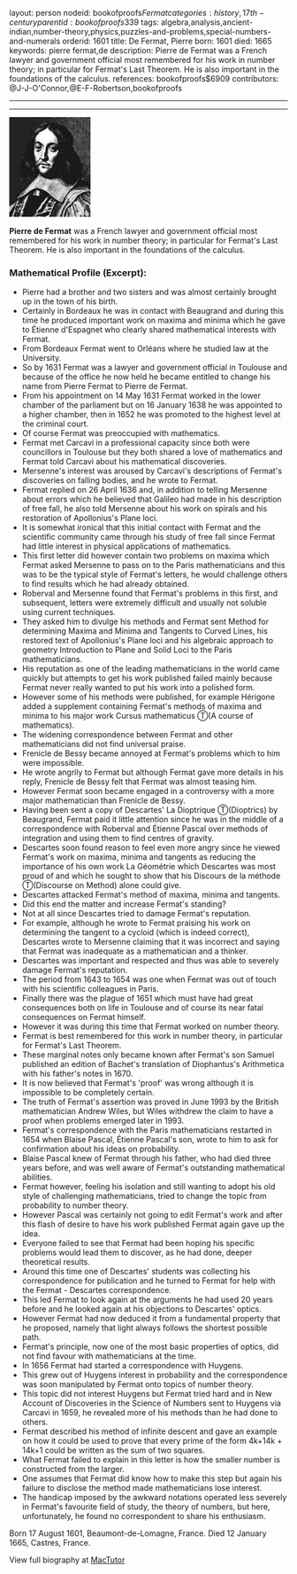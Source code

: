 layout: person
nodeid: bookofproofs$Fermat
categories: history,17th-century
parentid: bookofproofs$339
tags: algebra,analysis,ancient-indian,number-theory,physics,puzzles-and-problems,special-numbers-and-numerals
orderid: 1601
title: De Fermat, Pierre
born: 1601
died: 1665
keywords: pierre fermat,de
description: Pierre de Fermat was a French lawyer and government official most remembered for his work in number theory; in particular for Fermat's Last Theorem. He is also important in the foundations of the calculus.
references: bookofproofs$6909
contributors: @J-J-O'Connor,@E-F-Robertson,bookofproofs

---



---

![Fermat.jpg](https://github.com/bookofproofs/bookofproofs.github.io/blob/main/_sources/_assets/images/portraits/Fermat.jpg?raw=true)

**Pierre de Fermat** was a French lawyer and government official most remembered for his work in number theory; in particular for Fermat's Last Theorem. He is also important in the foundations of the calculus.

### Mathematical Profile (Excerpt):
* Pierre had a brother and two sisters and was almost certainly brought up in the town of his birth.
* Certainly in Bordeaux he was in contact with Beaugrand and during this time he produced important work on maxima and minima which he gave to Étienne d'Espagnet who clearly shared mathematical interests with Fermat.
* From Bordeaux Fermat went to Orléans where he studied law at the University.
* So by 1631 Fermat was a lawyer and government official in Toulouse and because of the office he now held he became entitled to change his name from Pierre Fermat to Pierre de Fermat.
* From his appointment on 14 May 1631 Fermat worked in the lower chamber of the parliament but on 16 January 1638 he was appointed to a higher chamber, then in 1652 he was promoted to the highest level at the criminal court.
* Of course Fermat was preoccupied with mathematics.
* Fermat met Carcavi in a professional capacity since both were councillors in Toulouse but they both shared a love of mathematics and Fermat told Carcavi about his mathematical discoveries.
* Mersenne's interest was aroused by Carcavi's descriptions of Fermat's discoveries on falling bodies, and he wrote to Fermat.
* Fermat replied on 26 April 1636 and, in addition to telling Mersenne about errors which he believed that Galileo had made in his description of free fall, he also told Mersenne about his work on spirals and his restoration of Apollonius's Plane loci.
* It is somewhat ironical that this initial contact with Fermat and the scientific community came through his study of free fall since Fermat had little interest in physical applications of mathematics.
* This first letter did however contain two problems on maxima which Fermat asked Mersenne to pass on to the Paris mathematicians and this was to be the typical style of Fermat's letters, he would challenge others to find results which he had already obtained.
* Roberval and Mersenne found that Fermat's problems in this first, and subsequent, letters were extremely difficult and usually not soluble using current techniques.
* They asked him to divulge his methods and Fermat sent Method for determining Maxima and Minima and Tangents to Curved Lines, his restored text of Apollonius's Plane loci and his algebraic approach to geometry Introduction to Plane and Solid Loci to the Paris mathematicians.
* His reputation as one of the leading mathematicians in the world came quickly but attempts to get his work published failed mainly because Fermat never really wanted to put his work into a polished form.
* However some of his methods were published, for example Hérigone added a supplement containing Fermat's methods of maxima and minima to his major work Cursus mathematicus Ⓣ(A course of mathematics).
* The widening correspondence between Fermat and other mathematicians did not find universal praise.
* Frenicle de Bessy became annoyed at Fermat's problems which to him were impossible.
* He wrote angrily to Fermat but although Fermat gave more details in his reply, Frenicle de Bessy felt that Fermat was almost teasing him.
* However Fermat soon became engaged in a controversy with a more major mathematician than Frenicle de Bessy.
* Having been sent a copy of Descartes' La Dioptrique Ⓣ(Dioptrics) by Beaugrand, Fermat paid it little attention since he was in the middle of a correspondence with Roberval and Étienne Pascal over methods of integration and using them to find centres of gravity.
* Descartes soon found reason to feel even more angry since he viewed Fermat's work on maxima, minima and tangents as reducing the importance of his own work La Géométrie which Descartes was most proud of and which he sought to show that his Discours de la méthode Ⓣ(Discourse on Method) alone could give.
* Descartes attacked Fermat's method of maxima, minima and tangents.
* Did this end the matter and increase Fermat's standing?
* Not at all since Descartes tried to damage Fermat's reputation.
* For example, although he wrote to Fermat praising his work on determining the tangent to a cycloid (which is indeed correct), Descartes wrote to Mersenne claiming that it was incorrect and saying that Fermat was inadequate as a mathematician and a thinker.
* Descartes was important and respected and thus was able to severely damage Fermat's reputation.
* The period from 1643 to 1654 was one when Fermat was out of touch with his scientific colleagues in Paris.
* Finally there was the plague of 1651 which must have had great consequences both on life in Toulouse and of course its near fatal consequences on Fermat himself.
* However it was during this time that Fermat worked on number theory.
* Fermat is best remembered for this work in number theory, in particular for Fermat's Last Theorem.
* These marginal notes only became known after Fermat's son Samuel published an edition of Bachet's translation of Diophantus's Arithmetica with his father's notes in 1670.
* It is now believed that Fermat's 'proof' was wrong although it is impossible to be completely certain.
* The truth of Fermat's assertion was proved in June 1993 by the British mathematician Andrew Wiles, but Wiles withdrew the claim to have a proof when problems emerged later in 1993.
* Fermat's correspondence with the Paris mathematicians restarted in 1654 when Blaise Pascal, Étienne Pascal's son, wrote to him to ask for confirmation about his ideas on probability.
* Blaise Pascal knew of Fermat through his father, who had died three years before, and was well aware of Fermat's outstanding mathematical abilities.
* Fermat however, feeling his isolation and still wanting to adopt his old style of challenging mathematicians, tried to change the topic from probability to number theory.
* However Pascal was certainly not going to edit Fermat's work and after this flash of desire to have his work published Fermat again gave up the idea.
* Everyone failed to see that Fermat had been hoping his specific problems would lead them to discover, as he had done, deeper theoretical results.
* Around this time one of Descartes' students was collecting his correspondence for publication and he turned to Fermat for help with the Fermat - Descartes correspondence.
* This led Fermat to look again at the arguments he had used 20 years before and he looked again at his objections to Descartes' optics.
* However Fermat had now deduced it from a fundamental property that he proposed, namely that light always follows the shortest possible path.
* Fermat's principle, now one of the most basic properties of optics, did not find favour with mathematicians at the time.
* In 1656 Fermat had started a correspondence with Huygens.
* This grew out of Huygens interest in probability and the correspondence was soon manipulated by Fermat onto topics of number theory.
* This topic did not interest Huygens but Fermat tried hard and in New Account of Discoveries in the Science of Numbers sent to Huygens via Carcavi in 1659, he revealed more of his methods than he had done to others.
* Fermat described his method of infinite descent and gave an example on how it could be used to prove that every prime of the form 4k+14k + 14k+1 could be written as the sum of two squares.
* What Fermat failed to explain in this letter is how the smaller number is constructed from the larger.
* One assumes that Fermat did know how to make this step but again his failure to disclose the method made mathematicians lose interest.
* The handicap imposed by the awkward notations operated less severely in Fermat's favourite field of study, the theory of numbers, but here, unfortunately, he found no correspondent to share his enthusiasm.

Born 17 August 1601, Beaumont-de-Lomagne, France. Died 12 January 1665, Castres, France.

View full biography at [MacTutor](https://mathshistory.st-andrews.ac.uk/Biographies/Fermat/)

